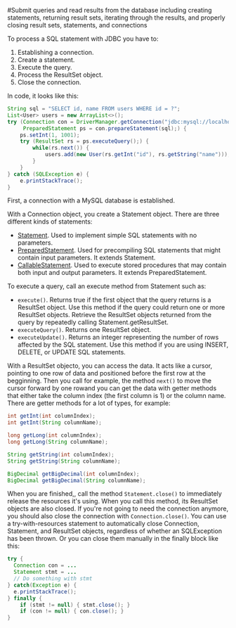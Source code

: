 #Submit queries and read results from the database including creating statements, returning result sets, iterating through the results, and properly closing result sets, statements, and connections

To process a SQL statement with JDBC you have to:

1. Establishing a connection.
2. Create a statement.
3. Execute the query.
4. Process the ResultSet object.
5. Close the connection.

In code, it looks like this:
````java
String sql = "SELECT id, name FROM users WHERE id = ?";
List<User> users = new ArrayList<>();
try (Connection con = DriverManager.getConnection("jdbc:mysql://localhost/test?user=admin&password=admin12345");
     PreparedStatement ps = con.prepareStatement(sql);) {
    ps.setInt(1, 1001);
    try (ResultSet rs = ps.executeQuery();) {
        while(rs.next()) {
            users.add(new User(rs.getInt("id"), rs.getString("name")));
        }
    }
} catch (SQLException e) {
    e.printStackTrace();
}
````

First, a connection with a MySQL database is established.

With a Connection object, you create a Statement object. There are three different kinds of statements:
* [Statement](https://docs.oracle.com/javase/8/docs/api/java/sql/Statement.html). Used to implement simple SQL statements with no parameters.
* [PreparedStatement](https://docs.oracle.com/javase/8/docs/api/java/sql/PreparedStatement.html). Used for precompiling SQL statements that might contain input parameters. It extends Statement.
* [CallableStatement](https://docs.oracle.com/javase/8/docs/api/java/sql/CallableStatement.html). Used to execute stored procedures that may contain both input and output parameters. It extends PreparedStatement.

To execute a query, call an execute method from Statement such as:
* `execute()`. Returns true if the first object that the query returns is a ResultSet object. Use this method if the query could return one or more ResultSet objects. Retrieve the ResultSet objects returned from the query by repeatedly calling Statement.getResultSet.
* `executeQuery()`. Returns one ResultSet object.
* `executeUpdate()`. Returns an integer representing the number of rows affected by the SQL statement. Use this method if you are using INSERT, DELETE, or UPDATE SQL statements.

With a ResultSet objecto, you can access the data. It acts like a cursor, pointing  to one row of data and positioned before the first row at the begginning. Then you call for example, the method `next()` to move the cursor forward by one rowand you can get the data with getter methods that either take the column index (the first column is 1) or the column name. There are getter methods for a lot of types, for example:
````java
int getInt(int columnIndex);
int getInt(String columnName);

long getLong(int columnIndex);
long getLong(String columnName);

String getString(int columnIndex);
String getString(String columnName);

BigDecimal getBigDecimal(int columnIndex);
BigDecimal getBigDecimal(String columnName);
````

When you are finished,, call the method `Statement.close()` to immediately release the resources it's using. When you call this method, its ResultSet objects are also closed. If you're not going to need the connection anymore, you should also close the connection with `Connection.close()`. You can use a try-with-resources statement to automatically close Connection, Statement, and ResultSet objects, regardless of whether an SQLException has been thrown. Or you can close them manually in the finally block like this:
````java
try {
  Connection con = ...
  Statement stmt = ...
  // Do something with stmt
} catch(Exception e) {
  e.printStackTrace();
} finally {
    if (stmt != null) { stmt.close(); }
    if (con != null) { con.close(); }
}
````
